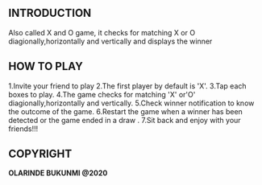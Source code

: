 ## INTRODUCTION
Also called X and O game, it checks for matching X or O diagionally,horizontally and vertically and displays the winner



## HOW TO PLAY
 1.Invite your friend to play
 2.The first player by default is 'X'.
 3.Tap each boxes to play.
 4.The game checks for matching 'X' or'O' diagionally,horizontally and vertically.
 5.Check winner notification to know the outcome of the game.
 6.Restart the game when a winner has been detected or the game ended in a draw .
 7.Sit back and enjoy with your friends!!! 
## COPYRIGHT
**OLARINDE BUKUNMI @2020**